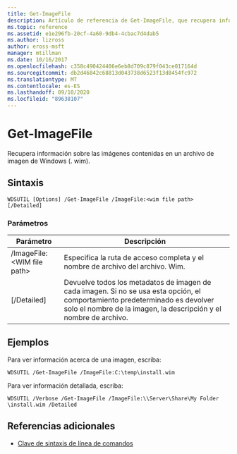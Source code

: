 ```yaml
---
title: Get-ImageFile
description: Artículo de referencia de Get-ImageFile, que recupera información sobre las imágenes contenidas en un archivo de imagen de Windows (. wim).
ms.topic: reference
ms.assetid: e1e296fb-20cf-4a60-9db4-4cbac7d4dab5
ms.author: lizross
author: eross-msft
manager: mtillman
ms.date: 10/16/2017
ms.openlocfilehash: c358c490424406e6eb8d709c879f043ce017164d
ms.sourcegitcommit: db2d46842c68813d043738d6523f13d8454fc972
ms.translationtype: MT
ms.contentlocale: es-ES
ms.lasthandoff: 09/10/2020
ms.locfileid: "89638107"
---
```

# <a name="get-imagefile"></a>Get-ImageFile

Recupera información sobre las imágenes contenidas en un archivo de imagen de Windows (. wim).

## <a name="syntax"></a>Sintaxis

```
WDSUTIL [Options] /Get-ImageFile /ImageFile:<wim file path> [/Detailed]
```

### <a name="parameters"></a>Parámetros

|Parámetro|Descripción|
|---------|-----------|
|/ImageFile:\<WIM file path>|Especifica la ruta de acceso completa y el nombre de archivo del archivo. Wim.|
|[/Detailed]|Devuelve todos los metadatos de imagen de cada imagen. Si no se usa esta opción, el comportamiento predeterminado es devolver solo el nombre de la imagen, la descripción y el nombre de archivo.|

## <a name="examples"></a>Ejemplos

Para ver información acerca de una imagen, escriba:
```
WDSUTIL /Get-ImageFile /ImageFile:C:\temp\install.wim
```
Para ver información detallada, escriba:
```
WDSUTIL /Verbose /Get-ImageFile /ImageFile:\\Server\Share\My Folder \install.wim /Detailed
```

## <a name="additional-references"></a>Referencias adicionales

- [Clave de sintaxis de línea de comandos](command-line-syntax-key.md)